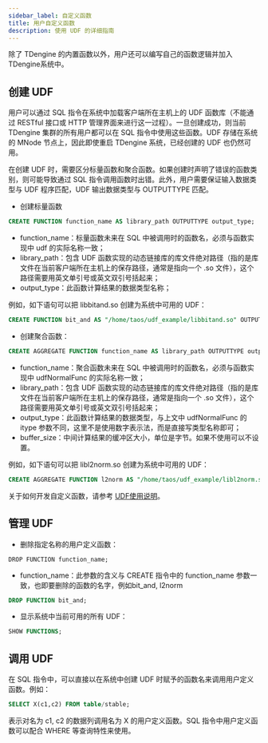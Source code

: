 ```yaml
---
sidebar_label: 自定义函数
title: 用户自定义函数
description: 使用 UDF 的详细指南
---
```


除了 TDengine 的内置函数以外，用户还可以编写自己的函数逻辑并加入TDengine系统中。
## 创建 UDF

用户可以通过 SQL 指令在系统中加载客户端所在主机上的 UDF 函数库（不能通过 RESTful 接口或 HTTP 管理界面来进行这一过程）。一旦创建成功，则当前 TDengine 集群的所有用户都可以在 SQL 指令中使用这些函数。UDF 存储在系统的 MNode 节点上，因此即使重启 TDengine 系统，已经创建的 UDF 也仍然可用。

在创建 UDF 时，需要区分标量函数和聚合函数。如果创建时声明了错误的函数类别，则可能导致通过 SQL 指令调用函数时出错。此外，用户需要保证输入数据类型与 UDF 程序匹配，UDF 输出数据类型与 OUTPUTTYPE 匹配。

- 创建标量函数
```sql
CREATE FUNCTION function_name AS library_path OUTPUTTYPE output_type;
```

  - function_name：标量函数未来在 SQL 中被调用时的函数名，必须与函数实现中 udf 的实际名称一致；
  - library_path：包含 UDF 函数实现的动态链接库的库文件绝对路径（指的是库文件在当前客户端所在主机上的保存路径，通常是指向一个 .so 文件），这个路径需要用英文单引号或英文双引号括起来；
  - output_type：此函数计算结果的数据类型名称；

  例如，如下语句可以把 libbitand.so 创建为系统中可用的 UDF：

  ```sql
  CREATE FUNCTION bit_and AS "/home/taos/udf_example/libbitand.so" OUTPUTTYPE INT;
  ```

- 创建聚合函数：
```sql
CREATE AGGREGATE FUNCTION function_name AS library_path OUTPUTTYPE output_type [ BUFSIZE buffer_size ];
```

  - function_name：聚合函数未来在 SQL 中被调用时的函数名，必须与函数实现中 udfNormalFunc 的实际名称一致；
  - library_path：包含 UDF 函数实现的动态链接库的库文件绝对路径（指的是库文件在当前客户端所在主机上的保存路径，通常是指向一个 .so 文件），这个路径需要用英文单引号或英文双引号括起来；
  - output_type：此函数计算结果的数据类型，与上文中 udfNormalFunc 的 itype 参数不同，这里不是使用数字表示法，而是直接写类型名称即可；
  - buffer_size：中间计算结果的缓冲区大小，单位是字节。如果不使用可以不设置。

  例如，如下语句可以把 libl2norm.so 创建为系统中可用的 UDF：

  ```sql
  CREATE AGGREGATE FUNCTION l2norm AS "/home/taos/udf_example/libl2norm.so" OUTPUTTYPE DOUBLE bufsize 8;
  ```
关于如何开发自定义函数，请参考 [UDF使用说明](../../develop/udf)。

## 管理 UDF

- 删除指定名称的用户定义函数：
```
DROP FUNCTION function_name;
```

- function_name：此参数的含义与 CREATE 指令中的 function_name 参数一致，也即要删除的函数的名字，例如bit_and, l2norm 
```sql
DROP FUNCTION bit_and;
```
- 显示系统中当前可用的所有 UDF：
```sql
SHOW FUNCTIONS;
```

## 调用 UDF

在 SQL 指令中，可以直接以在系统中创建 UDF 时赋予的函数名来调用用户定义函数。例如：
```sql
SELECT X(c1,c2) FROM table/stable;
```

表示对名为 c1, c2 的数据列调用名为 X 的用户定义函数。SQL 指令中用户定义函数可以配合 WHERE 等查询特性来使用。
